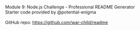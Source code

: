 Module 9: Node.js Challenge - Professional README Generator<br>
Starter code provided by @potential-enigma<br>
<br>
GitHub repo: https://github.com/war-child/readme<br>


